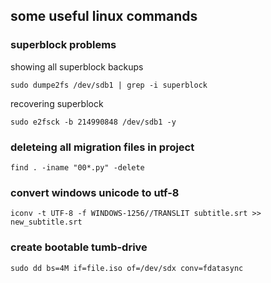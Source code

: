 ## some useful linux commands
### superblock problems
showing all superblock backups
```
sudo dumpe2fs /dev/sdb1 | grep -i superblock
```
recovering superblock
```
sudo e2fsck -b 214990848 /dev/sdb1 -y
```
### deleteing all migration files in project
```
find . -iname "00*.py" -delete
```
### convert windows unicode to utf-8
```
iconv -t UTF-8 -f WINDOWS-1256//TRANSLIT subtitle.srt >> new_subtitle.srt
```
### create bootable tumb-drive
```
sudo dd bs=4M if=file.iso of=/dev/sdx conv=fdatasync
```
